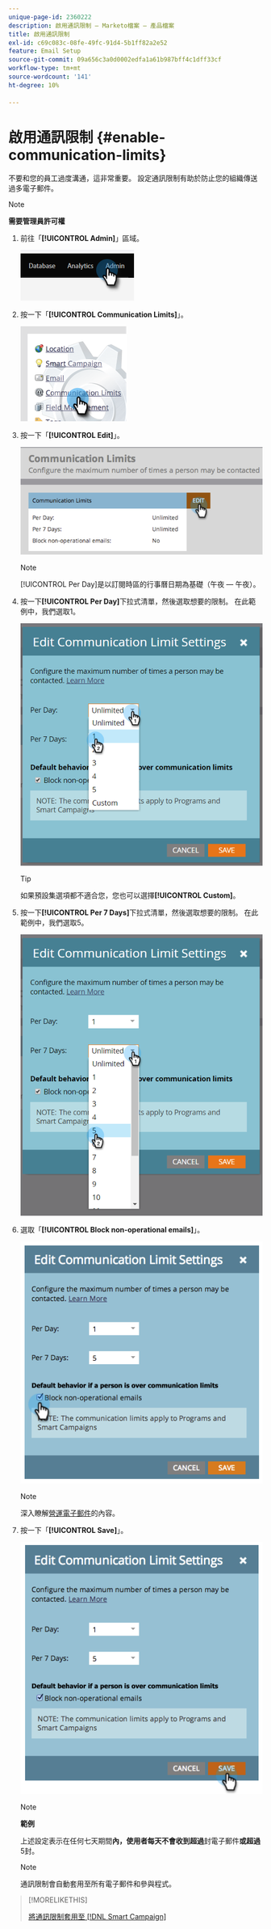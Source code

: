 ```yaml
---
unique-page-id: 2360222
description: 啟用通訊限制 — Marketo檔案 — 產品檔案
title: 啟用通訊限制
exl-id: c69c083c-08fe-49fc-91d4-5b1ff82a2e52
feature: Email Setup
source-git-commit: 09a656c3a0d0002edfa1a61b987bff4c1dff33cf
workflow-type: tm+mt
source-wordcount: '141'
ht-degree: 10%

---
```


# 啟用通訊限制 {#enable-communication-limits}

不要和您的員工過度溝通，這非常重要。 設定通訊限制有助於防止您的組織傳送過多電子郵件。

>[!NOTE]
>
>**需要管理員許可權**

1. 前往「**[!UICONTROL Admin]**」區域。

   ![](assets/enable-communication-limits-1.png)

1. 按一下「**[!UICONTROL Communication Limits]**」。

   ![](assets/enable-communication-limits-2.png)

1. 按一下「**[!UICONTROL Edit]**」。

   ![](assets/enable-communication-limits-3.png)

   >[!NOTE]
   >
   >[!UICONTROL Per Day]是以訂閱時區的行事曆日期為基礎（午夜 — 午夜）。

1. 按一下&#x200B;**[!UICONTROL Per Day]**&#x200B;下拉式清單，然後選取想要的限制。 在此範例中，我們選取1。

   ![](assets/enable-communication-limits-4.png)

   >[!TIP]
   >
   >如果預設集選項都不適合您，您也可以選擇&#x200B;**[!UICONTROL Custom]**。

1. 按一下&#x200B;**[!UICONTROL Per 7 Days]**&#x200B;下拉式清單，然後選取想要的限制。 在此範例中，我們選取5。

   ![](assets/enable-communication-limits-5.png)

1. 選取「**[!UICONTROL Block non-operational emails]**」。

   ![](assets/enable-communication-limits-6.png)

   >[!NOTE]
   >
   >深入瞭解[營運電子郵件](/help/marketo/product-docs/email-marketing/general/functions-in-the-editor/make-an-email-operational.md)的內容。

1. 按一下「**[!UICONTROL Save]**」。

   ![](assets/enable-communication-limits-7.png)

   >[!NOTE]
   >
   >**範例**
   >
   >上述設定表示在任何七天期間&#x200B;**內，使用者每天不會收到超過**&#x200B;封電子郵件&#x200B;**或超過** 5封。

   >[!NOTE]
   >
   >通訊限制會自動套用至所有電子郵件和參與程式。

>[!MORELIKETHIS]
>
>[將通訊限制套用至 [!DNL Smart Campaign]](/help/marketo/product-docs/core-marketo-concepts/smart-campaigns/using-smart-campaigns/apply-communication-limits-to-smart-campaign.md)
